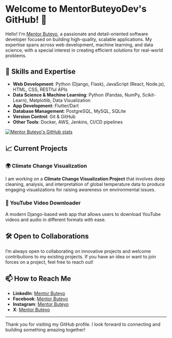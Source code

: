 # Welcome to MentorButeyoDev's GitHub! 👋

Hello! I'm [Mentor Buteyo](https://github.com/mentorbuteyodev), a passionate and detail-oriented software developer focused on building high-quality, scalable applications. My expertise spans across web development, machine learning, and data science, with a special interest in creating efficient solutions for real-world problems.

## 🚀 Skills and Expertise
- **Web Development**: Python (Django, Flask), JavaScript (React, Node.js), HTML, CSS, RESTful APIs
- **Data Science & Machine Learning**: Python (Pandas, NumPy, Scikit-Learn), Matplotlib, Data Visualization
- **App Development**: Flutter/Dart
- **Database Management**: PostgreSQL, MySQL, SQLite
- **Version Control**: Git & GitHub
- **Other Tools**: Docker, AWS, Jenkins, CI/CD pipelines

[![Mentor Buteyo's GitHub stats](https://github-readme-stats.vercel.app/api?username=mentorbuteyodev&count_private=true&show_icons=true&theme=radical&hide_rank=false)](https://github.com/anuraghazra/github-readme-stats)

## 📈 Current Projects
### 🌍 Climate Change Visualization
I am working on a **Climate Change Visualization Project** that involves deep cleaning, analysis, and interpretation of global temperature data to produce engaging visualizations for raising awareness on environmental issues.

### 🎥 YouTube Video Downloader
A modern Django-based web app that allows users to download YouTube videos and audio in different formats with ease.

## 🛠️ Open to Collaborations
I’m always open to collaborating on innovative projects and welcome contributions to my existing projects. If you have an idea or want to join forces on a project, feel free to reach out!

## 📫 How to Reach Me
- **LinkedIn**: [Mentor Buteyo](https://linkedin.com/in/mentorbuteyo)
- **Facebook**: [Mentor Buteyo](https://www.facebook.com/mentor.buteyo.5)
- **Instagram**: [Mentor Buteyo](https://www.instagram.com/mentor_buteyo/)
- **X**: [Mentor Buteyo](https://x.com/mentor_buteyo?mx=2)

---

Thank you for visiting my GitHub profile. I look forward to connecting and building something amazing together!
